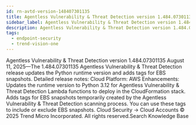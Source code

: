 ```yaml
---
id: rn-avtd-version-148407301135
title: Agentless Vulnerability & Threat Detection version 1.484.07301135
sidebar_label: Agentless Vulnerability & Threat Detection version 1.484.07301135
description: Agentless Vulnerability & Threat Detection version 1.484.07301135
tags:
  - endpoint-security
  - trend-vision-one
---
```


 Agentless Vulnerability & Threat Detection version 1.484.07301135 August 11, 2025—The 1.484.07301135 Agentless Vulnerability & Threat Detection release updates the Python runtime version and adds tags for EBS snapshots. Detailed release notes: Cloud Platform: AWS Enhancements: Updates the runtime version to Python 3.12 for Agentless Vulnerability & Threat Detection Lambda functions to deploy in the CloudFormation stack. Adds tags for EBS snapshots temporarily created by the Agentless Vulnerability & Threat Detection scanning process. You can use these tags to include or exclude EBS snapshots. Cloud Security → Cloud Accounts © 2025 Trend Micro Incorporated. All rights reserved.Search Knowledge Base